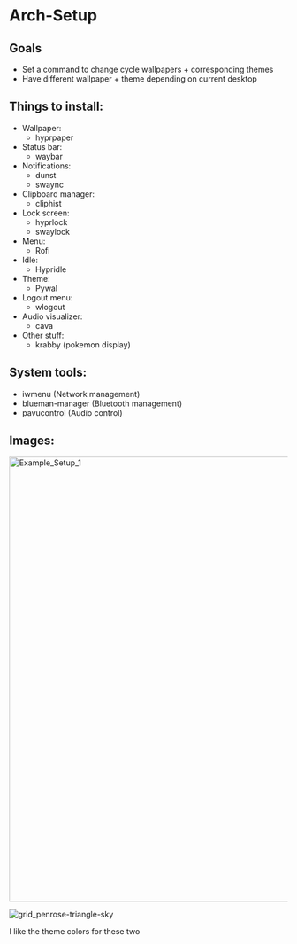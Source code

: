 # Arch-Setup

## Goals

- Set a command to change cycle wallpapers + corresponding themes
- Have different wallpaper + theme depending on current desktop

## Things to install: 

- Wallpaper:
  - hyprpaper
- Status bar:
  - waybar
- Notifications:
  - dunst
  - swaync
- Clipboard manager:
  - cliphist
- Lock screen:
  - hyprlock
  - swaylock
- Menu:
  - Rofi
- Idle:
  - Hypridle
- Theme:
  - Pywal
- Logout menu:
  - wlogout
- Audio visualizer:
  - cava
- Other stuff:
  - krabby (pokemon display)

## System tools:

- iwmenu (Network management)
- blueman-manager (Bluetooth management)
- pavucontrol (Audio control)

## Images: 

<img width="803" alt="Example_Setup_1" src="https://github.com/user-attachments/assets/98a40c0b-867c-4e77-b922-57af6fd099c6" />

![grid_penrose-triangle-sky](https://github.com/user-attachments/assets/dac804e2-51ed-4b26-b41f-c6c758afd629)

I like the theme colors for these two



